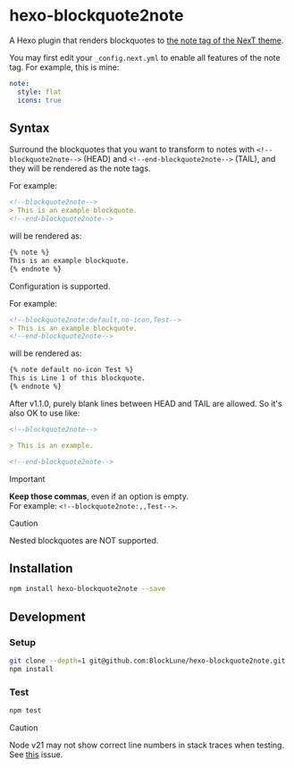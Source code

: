 # hexo-blockquote2note

A Hexo plugin that renders blockquotes to [the note tag of the NexT theme](https://theme-next.js.org/docs/tag-plugins/note).

You may first edit your `_config.next.yml` to enable all features of the note tag. For example, this is mine:

```yaml
note:
  style: flat
  icons: true
```

## Syntax

Surround the blockquotes that you want to transform to notes with `<!--blockquote2note-->` (HEAD) and `<!--end-blockquote2note-->` (TAIL), and they will be rendered as the note tags.

For example:

```md
<!--blockquote2note-->
> This is an example blockquote.
<!--end-blockquote2note-->
```

will be rendered as:

```md
{% note %}
This is an example blockquote.
{% endnote %}
```

Configuration is supported.

For example:

```md
<!--blockquote2note:default,no-icon,Test-->
> This is an example blockquote.
<!--end-blockquote2note-->
```

will be rendered as:

```md
{% note default no-icon Test %}
This is Line 1 of this blockquote.
{% endnote %}
```

After v1.1.0, purely blank lines between HEAD and TAIL are allowed. So it's also OK to use like:

```md
<!--blockquote2note-->

> This is an example.

<!--end-blockquote2note-->
```

> [!IMPORTANT]
> **Keep those commas**, even if an option is empty.  
> For example: `<!--blockquote2note:,,Test-->`.

> [!CAUTION]
> Nested blockquotes are NOT supported.

## Installation

```bash
npm install hexo-blockquote2note --save
```

## Development

### Setup

```bash
git clone --depth=1 git@github.com:BlockLune/hexo-blockquote2note.git
npm install
```

### Test

```bash
npm test
```

> [!CAUTION]
> Node v21 may not show correct line numbers in stack traces when testing. See [this](https://github.com/BlockLune/hexo-blockquote2note/issues/1) issue.
